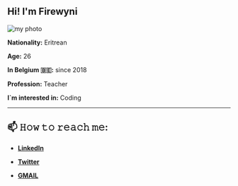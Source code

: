 ## Hi! I'm  Firewyni
![my photo](https://cdn.glitch.com/53727878-47b5-4f57-a691-8f8c35a76c18%2Ffir3.jpg?v=1613259865517)

**Nationality:** Eritrean 

**Age:** 26

**In Belgium 🇧🇪:** since 2018

**Profession:** Teacher 

**I`m interested in:** Coding 

_____

## 📫 𝙷𝚘𝚠 𝚝𝚘 𝚛𝚎𝚊𝚌𝚑 𝚖𝚎:

* **[LinkedIn](https://www.linkedin.com/in/firewynigetahun/)**

* **[Twitter](https://twitter.com/FRITIY)**

* **[GMAIL](firewynigetahun@gmail.com)**
